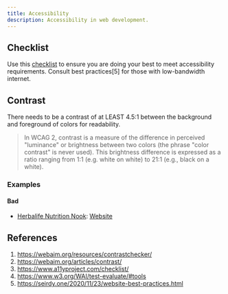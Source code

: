 ```yaml
---
title: Accessibility
description: Accessibility in web development.
---
```


## Checklist

Use this [checklist](https://www.a11yproject.com/checklist/) to ensure you are doing your best to meet accessibility requirements. Consult best practices[5] for those with low-bandwidth internet.

## Contrast

There needs to be a contrast of at LEAST 4.5:1 between the background and foreground of colors for readability. 

> In WCAG 2, contrast is a measure of the difference in perceived "luminance" or brightness between two colors (the phrase "color contrast" is never used). This brightness difference is expressed as a ratio ranging from 1:1 (e.g. white on white) to 21:1 (e.g., black on a white).

### Examples

#### Bad

- [Herbalife Nutrition Nook](https://webaim.org/resources/contrastchecker/?fcolor=79BE1E&bcolor=CDCDCD): [Website](https://herbalifenutritionnook.com/)

## References

1. https://webaim.org/resources/contrastchecker/
2. https://webaim.org/articles/contrast/
3. https://www.a11yproject.com/checklist/
4. https://www.w3.org/WAI/test-evaluate/#tools
5. https://seirdy.one/2020/11/23/website-best-practices.html

